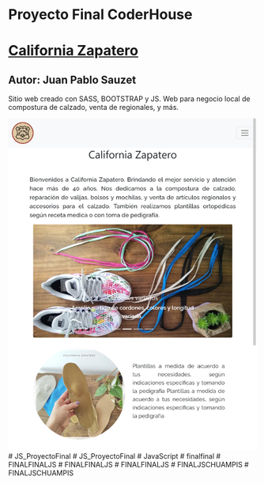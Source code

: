 # Proyecto Final CoderHouse
<h1>
  <a href="https://chuampis.github.io/JS_ProyectoFinal" target="_blank">California Zapatero</a>
</h1>

<h2>
  Autor: Juan Pablo Sauzet
</h2>

<p>
  Sitio web creado con SASS, BOOTSTRAP y JS. Web para negocio local de compostura de calzado, venta de regionales, y más.
  </p>
  <img src="https://github.com/Chuampis/CoderHouse/blob/main/screenshot.png">
# JS_ProyectoFinal
# JS_ProyectoFinal
# JavaScript
#   f i n a l f i n a l 
 
 #   F I N A L F I N A L J S 
 
 #   F I N A L F I N A L J S 
 
 #   F I N A L F I N A L J S 
 
 #   F I N A L J S C H U A M P I S 
 
 #   F I N A L J S C H U A M P I S 
 
 